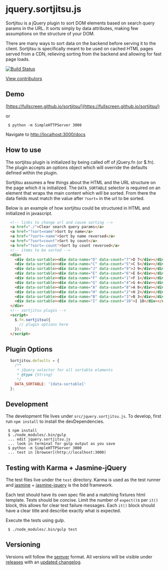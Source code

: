 # jquery.sortjitsu.js

Sortjitsu is a jQuery plugin to sort DOM elements based on search query params in the URL. It sorts simply by data attributes, making few assumptions on the structure of your DOM.

There are many ways to sort data on the backend before serving it to the client. Sortjitsu is specifically meant to be used on cached HTML pages served from a CDN, relieving sorting from the backend and allowing for fast page loads.

[![Build Status](https://travis-ci.org/Fullscreen/sortjitsu.svg?branch=master)](https://travis-ci.org/Fullscreen/sortjitsu)

[View contributors](https://github.com/Fullscreen/sortjitsu/graphs/contributors)

## Demo
[https://fullscreen.github.io/sortjitsu/](https://fullscreen.github.io/sortjitsu/)

or

```shell
 $ python -m SimpleHTTPServer 3000
```
Navigate to [http://localhost:3000/docs](http://localhost:3000/docs)

## How to use
The sortjitsu plugin is initialized by being called off of jQuery.fn (or $.fn). The plugin
accepts an options object which will override the defaults defined within the plugin.

Sortjitsu assumes a few things about the HTML and the URL structure on the page which it is
initialized. The `DATA_SORTABLE` selector is required on an element that wraps the main content
which will be sorted. From there the data fields must match the value after `?sort=` in the url
to be sorted.

Below is an example of how sortjitsu could be structured in HTML and initialized in javascript.
```html
  <!-- links to change url and cause sorting -->
  <a href="./">Clear search query params</a>
  <a href="?sort=name">Sort by name</a>
  <a href="?sort=-name">Sort by name reversed</a>
  <a href="?sort=count">Sort by count</a>
  <a href="?sort=-count">Sort by count reversed</a>
  <!-- items to be sorted -->
  <div>
    <div data-sortable><div data-name="D" data-count="7">D 7</div></div>
    <div data-sortable><div data-name="C" data-count="5">C 5</div></div>
    <div data-sortable><div data-name="J" data-count="9">J 9</div></div>
    <div data-sortable><div data-name="E" data-count="6">E 6</div></div>
    <div data-sortable><div data-name="F" data-count="1">F 1</div></div>
    <div data-sortable><div data-name="G" data-count="4">G 4</div></div>
    <div data-sortable><div data-name="A" data-count="8">A 8</div></div>
    <div data-sortable><div data-name="H" data-count="2">H 2</div></div>
    <div data-sortable><div data-name="B" data-count="3">B 3</div></div>
    <div data-sortable><div data-name="I" data-count="10">I 10</div></div>
  </div>
  <!-- sortjitsu plugin -->
  <script>
    $.fn.sortjitsu({
      // plugin options here
    });
  </script>
```

## Plugin Options
```js
  Sortjitsu.defaults = {
    /**
     * jQuery selector for all sortable elements
     * @type {String}
     */
    DATA_SORTABLE: '[data-sortable]'
  };
```

## Development
The development file lives under `src/jquery.sortjitsu.js`. To develop, first run `npm install` to
install the devDependencies.
```shell
 $ npm install
 $ ./node_modules/.bin/gulp
 ... edit jquery.sortjitsu.js
 ... look in terminal for gulp output as you save
 $ python -m SimpleHTTPServer 3000
 ... test in [browser](http://localhost:3000)
```

## Testing with Karma + Jasmine-jQuery
The test files live under the `test` directory. Karma is used as the test runner and
[jasmine](http://jasmine.github.io/) + [jasmine-jquery](https://github.com/velesin/jasmine-jquery)
is the bdd framework.

Each test should have its own spec file and a matching fixtures html template. Tests should be
concise. Limit the number of `expect()`s per `it()` block, this allows for clear test failure
messages. Each `it()` block should have a clear title and describe exactly what is expected.

Execute the tests using gulp.
```shell
 $ ./node_modules/.bin/gulp test
```

## Versioning
Versions will follow the [semver](http://semver.org/) format. All versions will be visible under
[releases](https://github.com/Fullscreen/sortjitsu/releases) with an
[updated changelog](https://github.com/Fullscreen/sortjitsu/blob/master/CHANGELOG.md).
